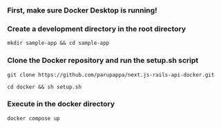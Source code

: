 ### First, make sure Docker Desktop is running!

### Create a development directory in the root directory
```
mkdir sample-app && cd sample-app
```

### Clone the Docker repository and run the setup.sh script
```
git clone https://github.com/parupappa/next.js-rails-api-docker.git

cd docker && sh setup.sh
```

### Execute in the docker directory
```
docker compose up
```